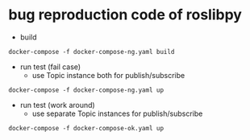 # bug reproduction code of roslibpy

- build
```
docker-compose -f docker-compose-ng.yaml build
```
- run test (fail case)
  - use Topic instance both for publish/subscribe
```
docker-compose -f docker-compose-ng.yaml up
```
- run test (work around)
  - use separate Topic instances for publish/subscribe
```
docker-compose -f docker-compose-ok.yaml up
```
